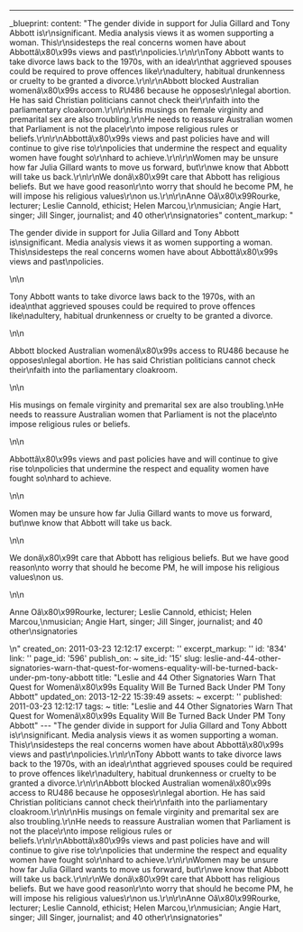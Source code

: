 ---
_blueprint:
  content: "The gender divide in support for Julia Gillard and Tony Abbott is\r\nsignificant.
    Media analysis views it as women supporting a woman. This\r\nsidesteps the real
    concerns women have about Abbottâ\x80\x99s views and past\r\npolicies.\r\n\r\nTony
    Abbott wants to take divorce laws back to the 1970s, with an idea\r\nthat aggrieved
    spouses could be required to prove offences like\r\nadultery, habitual drunkenness
    or cruelty to be granted a divorce.\r\n\r\nAbbott blocked Australian womenâ\x80\x99s
    access to RU486 because he opposes\r\nlegal abortion. He has said Christian politicians
    cannot check their\r\nfaith into the parliamentary cloakroom.\r\n\r\nHis musings
    on female virginity and premarital sex are also troubling.\r\nHe needs to reassure
    Australian women that Parliament is not the place\r\nto impose religious rules
    or beliefs.\r\n\r\nAbbottâ\x80\x99s views and past policies have and will continue
    to give rise to\r\npolicies that undermine the respect and equality women have
    fought so\r\nhard to achieve.\r\n\r\nWomen may be unsure how far Julia Gillard
    wants to move us forward, but\r\nwe know that Abbott will take us back.\r\n\r\nWe
    donâ\x80\x99t care that Abbott has religious beliefs. But we have good reason\r\nto
    worry that should he become PM, he will impose his religious values\r\non us.\r\n\r\nAnne
    Oâ\x80\x99Rourke, lecturer; Leslie Cannold, ethicist; Helen Marcou,\r\nmusician;
    Angie Hart, singer; Jill Singer, journalist; and 40 other\r\nsignatories"
  content_markup: "<p>The gender divide in support for Julia Gillard and Tony Abbott
    is\nsignificant. Media analysis views it as women supporting a woman. This\nsidesteps
    the real concerns women have about Abbottâ\x80\x99s views and past\npolicies.</p>\n\n<p>Tony
    Abbott wants to take divorce laws back to the 1970s, with an idea\nthat aggrieved
    spouses could be required to prove offences like\nadultery, habitual drunkenness
    or cruelty to be granted a divorce.</p>\n\n<p>Abbott blocked Australian womenâ\x80\x99s
    access to RU486 because he opposes\nlegal abortion. He has said Christian politicians
    cannot check their\nfaith into the parliamentary cloakroom.</p>\n\n<p>His musings
    on female virginity and premarital sex are also troubling.\nHe needs to reassure
    Australian women that Parliament is not the place\nto impose religious rules or
    beliefs.</p>\n\n<p>Abbottâ\x80\x99s views and past policies have and will continue
    to give rise to\npolicies that undermine the respect and equality women have fought
    so\nhard to achieve.</p>\n\n<p>Women may be unsure how far Julia Gillard wants
    to move us forward, but\nwe know that Abbott will take us back.</p>\n\n<p>We donâ\x80\x99t
    care that Abbott has religious beliefs. But we have good reason\nto worry that
    should he become PM, he will impose his religious values\non us.</p>\n\n<p>Anne
    Oâ\x80\x99Rourke, lecturer; Leslie Cannold, ethicist; Helen Marcou,\nmusician;
    Angie Hart, singer; Jill Singer, journalist; and 40 other\nsignatories</p>\n"
  created_on: 2011-03-23 12:12:17
  excerpt: ''
  excerpt_markup: ''
  id: '834'
  link: ''
  page_id: '596'
  publish_on: ~
  site_id: '15'
  slug: leslie-and-44-other-signatories-warn-that-quest-for-womens-equality-will-be-turned-back-under-pm-tony-abbott
  title: "Leslie and 44 Other Signatories Warn That Quest for Womenâ\x80\x99s Equality
    Will Be Turned Back Under PM Tony Abbott"
  updated_on: 2013-12-22 15:39:49
assets: ~
excerpt: ''
published: 2011-03-23 12:12:17
tags: ~
title: "Leslie and 44 Other Signatories Warn That Quest for Womenâ\x80\x99s Equality
  Will Be Turned Back Under PM Tony Abbott"
--- "The gender divide in support for Julia Gillard and Tony Abbott is\r\nsignificant.
  Media analysis views it as women supporting a woman. This\r\nsidesteps the real
  concerns women have about Abbottâ\x80\x99s views and past\r\npolicies.\r\n\r\nTony
  Abbott wants to take divorce laws back to the 1970s, with an idea\r\nthat aggrieved
  spouses could be required to prove offences like\r\nadultery, habitual drunkenness
  or cruelty to be granted a divorce.\r\n\r\nAbbott blocked Australian womenâ\x80\x99s
  access to RU486 because he opposes\r\nlegal abortion. He has said Christian politicians
  cannot check their\r\nfaith into the parliamentary cloakroom.\r\n\r\nHis musings
  on female virginity and premarital sex are also troubling.\r\nHe needs to reassure
  Australian women that Parliament is not the place\r\nto impose religious rules or
  beliefs.\r\n\r\nAbbottâ\x80\x99s views and past policies have and will continue
  to give rise to\r\npolicies that undermine the respect and equality women have fought
  so\r\nhard to achieve.\r\n\r\nWomen may be unsure how far Julia Gillard wants to
  move us forward, but\r\nwe know that Abbott will take us back.\r\n\r\nWe donâ\x80\x99t
  care that Abbott has religious beliefs. But we have good reason\r\nto worry that
  should he become PM, he will impose his religious values\r\non us.\r\n\r\nAnne Oâ\x80\x99Rourke,
  lecturer; Leslie Cannold, ethicist; Helen Marcou,\r\nmusician; Angie Hart, singer;
  Jill Singer, journalist; and 40 other\r\nsignatories"
